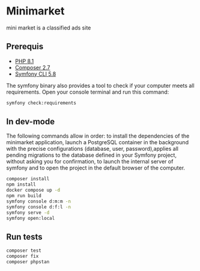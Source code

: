 # Minimarket

mini market is a classified ads site

## Prerequis

* [PHP 8.1](https://www.php.net/downloads)
* [Composer 2.7](https://getcomposer.org/download/)
* [Symfony CLI 5.8](https://symfony.com/download)

The symfony binary also provides a tool to check if your computer meets all requirements. Open your console terminal and run this command:

```bash
symfony check:requirements
```

## In dev-mode
The following commands allow in order: to install the dependencies of the minimarket application, launch a PostgreSQL container in the background with the precise configurations (database, user, password),applies all pending migrations to the database defined in your Symfony project, without asking you for confirmation, to launch the internal server of symfony and to open the project in the default browser of the computer.

```bash
composer install
npm install
docker compose up -d
npm run build
symfony console d:m:m -n
symfony console d:f:l -n
symfony serve -d
symfony open:local
```

## Run tests

```bash
composer test
composer fix
composer phpstan
```